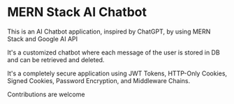 
# MERN Stack AI Chatbot

This is an AI Chatbot application, inspired by ChatGPT, by using MERN Stack and Google AI API

It's a customized chatbot where each message of the user is stored in DB and can be retrieved and deleted.

It's a completely secure application using JWT Tokens, HTTP-Only Cookies, Signed Cookies, Password Encryption, and Middleware Chains.

Contributions are welcome

